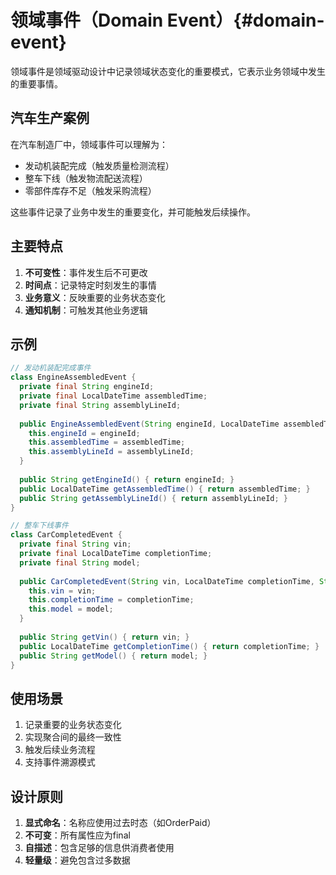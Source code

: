 # 领域事件（Domain Event）{#domain-event}

领域事件是领域驱动设计中记录领域状态变化的重要模式，它表示业务领域中发生的重要事情。

## 汽车生产案例

在汽车制造厂中，领域事件可以理解为：
- 发动机装配完成（触发质量检测流程）
- 整车下线（触发物流配送流程）
- 零部件库存不足（触发采购流程）

这些事件记录了业务中发生的重要变化，并可能触发后续操作。

## 主要特点
1. **不可变性**：事件发生后不可更改
2. **时间点**：记录特定时刻发生的事情
3. **业务意义**：反映重要的业务状态变化
4. **通知机制**：可触发其他业务逻辑

## 示例
```java
// 发动机装配完成事件
class EngineAssembledEvent {
  private final String engineId;
  private final LocalDateTime assembledTime;
  private final String assemblyLineId;
  
  public EngineAssembledEvent(String engineId, LocalDateTime assembledTime, String assemblyLineId) {
    this.engineId = engineId;
    this.assembledTime = assembledTime;
    this.assemblyLineId = assemblyLineId;
  }
  
  public String getEngineId() { return engineId; }
  public LocalDateTime getAssembledTime() { return assembledTime; }
  public String getAssemblyLineId() { return assemblyLineId; }
}

// 整车下线事件
class CarCompletedEvent {
  private final String vin;
  private final LocalDateTime completionTime;
  private final String model;
  
  public CarCompletedEvent(String vin, LocalDateTime completionTime, String model) {
    this.vin = vin;
    this.completionTime = completionTime;
    this.model = model;
  }
  
  public String getVin() { return vin; }
  public LocalDateTime getCompletionTime() { return completionTime; }
  public String getModel() { return model; }
}
```

## 使用场景
1. 记录重要的业务状态变化
2. 实现聚合间的最终一致性
3. 触发后续业务流程
4. 支持事件溯源模式

## 设计原则
1. **显式命名**：名称应使用过去时态（如OrderPaid）
2. **不可变**：所有属性应为final
3. **自描述**：包含足够的信息供消费者使用
4. **轻量级**：避免包含过多数据